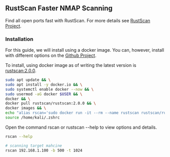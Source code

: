 ## RustScan Faster NMAP Scanning

Find all open ports fast with RustScan.
For more details see [RustScan Project](https://github.com/RustScan/RustScan).

### Installation
For this guide, we will install using a docker image. You can, however, install with different options on the [Github Project](https://github.com/RustScan/RustScan).

To install, using docker image as of writing the latest version is  [rustscan:2.0.0](https://hub.docker.com/r/rustscan/rustscan).


```sh
sudo apt update && \
sudo apt install -y docker.io && \
sudo systemctl enable docker --now && \
sudo usermod -aG docker $USER && \
docker && \
docker pull rustscan/rustscan:2.0.0 && \
docker images && \
echo "alias rscan='sudo docker run -it --rm --name rustscan rustscan/rustscan:2.0.0'" >> /home/kali/.zshrc && \
source /home/kali/.zshrc
```

Open the command rscan or rustscan --help to view options and details.

```sh
rscan --help

# scanning target mahcine
rscan 192.168.1.100 -b 500 -t 1024
```